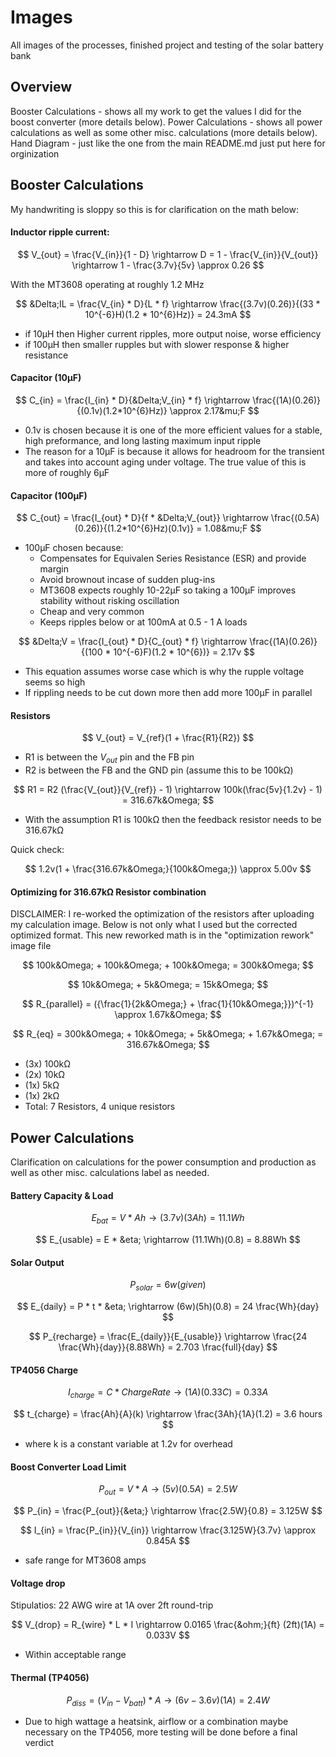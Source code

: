 # Images
All images of the processes, finished project and testing of the solar battery bank
## Overview
Booster Calculations - shows all my work to get the values I did for the boost converter (more details below).
Power Calculations - shows all power calculations as well as some other misc. calculations (more details below).
Hand Diagram - just like the one from the main README.md just put here for orginization

## Booster Calculations
My handwriting is sloppy so this is for clarification on the math below:

#### Inductor ripple current:
$$
V_{out} = \frac{V_{in}}{1 - D} \rightarrow D = 1 - \frac{V_{in}}{V_{out}} \rightarrow 1 - \frac{3.7v}{5v} \approx 0.26
$$

With the MT3608 operating at roughly 1.2 MHz

$$
&Delta;IL = \frac{V_{in} * D}{L * f} \rightarrow \frac{(3.7v)(0.26)}{(33 * 10^{-6}H)(1.2 * 10^{6}Hz)} = 24.3mA
$$

 * if 10&mu;H then Higher current ripples, more output noise, worse efficiency
 * if 100&mu;H then smaller rupples but with slower response & higher resistance

#### Capacitor (10&mu;F)
$$
C_{in} = \frac{I_{in} * D}{&Delta;V_{in} * f} \rightarrow \frac{(1A)(0.26)}{(0.1v)(1.2*10^{6}Hz)} \approx 2.17&mu;F
$$
 * 0.1v is chosen because it is one of the more efficient values for a stable, high preformance, and long lasting maximum input ripple
 * The reason for a 10&mu;F is because it allows for headroom for the transient and takes into account aging under voltage. The true value of this is more of roughly 6&mu;F

#### Capacitor (100&mu;F)
$$
C_{out} = \frac{I_{out} * D}{f * &Delta;V_{out}} \rightarrow \frac{(0.5A)(0.26)}{(1.2*10^{6}Hz)(0.1v)} = 1.08&mu;F
$$
 * 100&mu;F chosen because:
   * Compensates for Equivalen Series Resistance (ESR) and provide margin
   * Avoid brownout incase of sudden plug-ins
   * MT3608 expects roughly 10-22&mu;F so taking a 100&mu;F improves stability without risking oscillation
   * Cheap and very common
   * Keeps ripples below or at 100mA at 0.5 - 1 A loads

$$
&Delta;V = \frac{I_{out} * D}{C_{out} * f} \rightarrow \frac{(1A)(0.26)}{(100 * 10^{-6}F)(1.2 * 10^{6})} = 2.17v
$$
 * This equation assumes worse case which is why the rupple voltage seems so high
 * If rippling needs to be cut down more then add more 100&mu;F in parallel

#### Resistors
$$
V_{out} = V_{ref}(1 + \frac{R1}{R2})
$$
 * R1 is between the $V_{out}$ pin and the FB pin
 * R2 is between the FB and the GND pin (assume this to be 100k&Omega;)

$$
R1 = R2 (\frac{V_{out}}{V_{ref}} - 1) \rightarrow 100k(\frac{5v}{1.2v} - 1) = 316.67k&Omega;
$$

 * With the assumption R1 is 100k&Omega; then the feedback resistor needs to be 316.67k&Omega;

Quick check:

$$
1.2v(1 + \frac{316.67k&Omega;}{100k&Omega;}) \approx 5.00v
$$

#### Optimizing for 316.67k&Omega; Resistor combination
DISCLAIMER: I re-worked the optimization of the resistors after uploading my calculation image. Below is not only what I used but the corrected optimized format. This new reworked math is in the "optimization rework" image file

$$
100k&Omega; + 100k&Omega; + 100k&Omega; = 300k&Omega;
$$

$$
10k&Omega; + 5k&Omega; = 15k&Omega;
$$

$$
R_{parallel} = ({\frac{1}{2k&Omega;} + \frac{1}{10k&Omega;}})^{-1} \approx 1.67k&Omega;
$$

$$
R_{eq} = 300k&Omega; + 10k&Omega; + 5k&Omega; + 1.67k&Omega; = 316.67k&Omega;
$$


 * (3x) 100k&Omega;
 * (2x) 10k&Omega;
 * (1x) 5k&Omega;
 * (1x) 2k&Omega;
 * Total: 7 Resistors, 4 unique resistors




## Power Calculations
Clarification on calculations for the power consumption and production as well as other misc. calculations label as needed.

#### Battery Capacity & Load
$$
E_{bat} = V * Ah \rightarrow (3.7v)(3Ah) = 11.1Wh
$$

$$
E_{usable} = E * &eta; \rightarrow (11.1Wh)(0.8) = 8.88Wh
$$

#### Solar Output
$$
P_{solar} = 6w (given)
$$

$$
E_{daily} = P * t * &eta; \rightarrow (6w)(5h)(0.8) = 24 \frac{Wh}{day} 
$$

$$
P_{recharge} = \frac{E_{daily}}{E_{usable}} \rightarrow \frac{24 \frac{Wh}{day}}{8.88Wh} = 2.703 \frac{full}{day}
$$

#### TP4056 Charge
$$
I_{charge} = C * Charge Rate \rightarrow (1A)(0.33C) = 0.33A
$$

$$
t_{charge} = \frac{Ah}{A}(k) \rightarrow \frac{3Ah}{1A}(1.2) = 3.6 hours
$$
 * where k is a constant variable at 1.2v for overhead

#### Boost Converter Load Limit
$$
P_{out} = V * A \rightarrow (5v)(0.5A) = 2.5W
$$

$$
P_{in} = \frac{P_{out}}{&eta;} \rightarrow \frac{2.5W}{0.8} = 3.125W
$$

$$
I_{in} = \frac{P_{in}}{V_{in}} \rightarrow \frac{3.125W}{3.7v} \approx 0.845A
$$
 * safe range for MT3608 amps

#### Voltage drop
Stipulatios: 22 AWG wire at 1A over 2ft round-trip

$$
V_{drop} = R_{wire} * L * I \rightarrow 0.0165 \frac{&ohm;}{ft} (2ft)(1A) = 0.033V
$$

* Within acceptable range

#### Thermal (TP4056)

$$
P_{diss} = (V_{in} - V_{batt}) * A \rightarrow (6v - 3.6v)(1A) = 2.4W
$$

 * Due to high wattage a heatsink, airflow or a combination maybe necessary on the TP4056, more testing will be done before a final verdict








